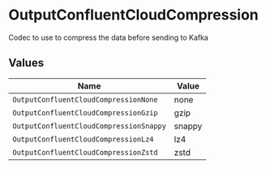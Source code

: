 # OutputConfluentCloudCompression

Codec to use to compress the data before sending to Kafka


## Values

| Name                                    | Value                                   |
| --------------------------------------- | --------------------------------------- |
| `OutputConfluentCloudCompressionNone`   | none                                    |
| `OutputConfluentCloudCompressionGzip`   | gzip                                    |
| `OutputConfluentCloudCompressionSnappy` | snappy                                  |
| `OutputConfluentCloudCompressionLz4`    | lz4                                     |
| `OutputConfluentCloudCompressionZstd`   | zstd                                    |